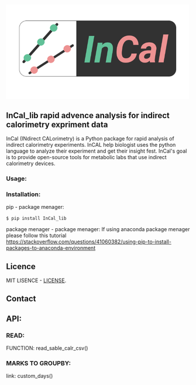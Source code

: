 <img src="https://github.com/barel-mishal/incal_lib/blob/main/photos/logo.png?raw=true" width="500" height="257.2">

## InCal_lib rapid advence analysis for indirect calorimetry expriment data

InCal (INdirect CALorimetry) is a Python package for rapid analysis of indirect calorimetry experiments. InCAL help biologist uses the python language to analyze their experiment and get their insight fest.
InCal's goal is to provide open-source tools for metabolic labs that use indirect calorimetry devices.

### Usage:

### Installation:

pip - package menager:

```
$ pip install InCal_lib
```

package menager - package menager:
If using anaconda package menager please follow this tutorial
https://stackoverflow.com/questions/41060382/using-pip-to-install-packages-to-anaconda-environment

## Licence

MIT LISENCE - [LICENSE](https://github.com/barel-mishal/incal_lib/blob/main/LICENSE).

## Contact

## API:

### READ:

FUNCTION: read_sable_calr_csv()

### MARKS TO GROUPBY:

link: custom_days()
